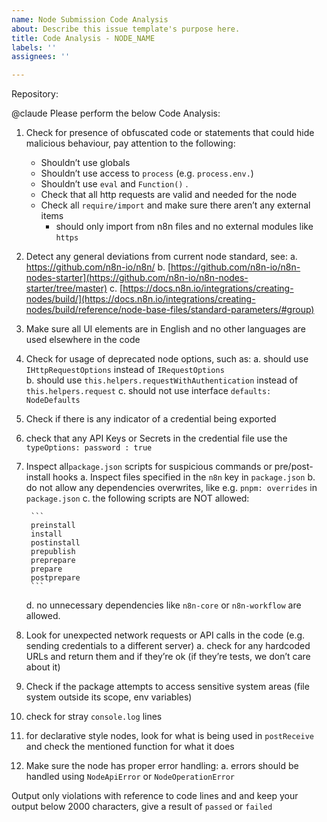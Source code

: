 ```yaml
---
name: Node Submission Code Analysis
about: Describe this issue template's purpose here.
title: Code Analysis - NODE_NAME
labels: ''
assignees: ''

---
```


Repository: 

@claude Please perform the below Code Analysis:

1. Check for presence of obfuscated code or statements that could hide malicious behaviour, pay attention to the following:
    - Shouldn’t use globals
    - Shouldn’t use access to `process` (e.g. `process.env.`)
    - Shouldn’t use  `eval` and `Function()` .
    - Check that all http requests are valid and needed for the node
    - Check all `require/import` and make sure there aren’t any external items
        - should only import from n8n files and no external modules like `https`
2. Detect any general deviations from current node standard, see:
    a. https://github.com/n8n-io/n8n/
    b. [https://github.com/n8n-io/n8n-nodes-starter](https://github.com/n8n-io/n8n-nodes-starter/tree/master)
    c. [https://docs.n8n.io/integrations/creating-nodes/build/](https://docs.n8n.io/integrations/creating-nodes/build/reference/node-base-files/standard-parameters/#group)
3. Make sure all UI elements are in English and no other languages are used elsewhere in the code
4. Check for usage of deprecated node options, such as:
    a. should use `IHttpRequestOptions` instead of `IRequestOptions`  
    b. should use `this.helpers.requestWithAuthentication` instead of `this.helpers.request`
    c. should not use interface `defaults: NodeDefaults`
5. Check if there is any indicator of a credential being exported
6. check that any API Keys or Secrets in the credential file use the `typeOptions: password : true`
7. Inspect all`package.json` scripts for suspicious commands or pre/post-install hooks
    a. Inspect files specified in the `n8n` key in `package.json`
    b. do not allow any dependencies overwrites, like e.g. `pnpm: overrides` in `package.json`
    c. the following scripts are NOT allowed: 
        
        ```
        preinstall
        install
        postinstall
        prepublish
        preprepare
        prepare
        postprepare
        ```
   d. no unnecessary dependencies like `n8n-core` or `n8n-workflow` are allowed. 
8. Look for unexpected network requests or API calls in the code (e.g. sending credentials to a different server)
    a. check for any hardcoded URLs and return them and if they’re ok (if they’re tests, we don’t care about it) 
9. Check if the package attempts to access sensitive system areas (file system outside its scope, env variables)
10. check for stray `console.log` lines
11. for declarative style nodes, look for what is being used in `postReceive` and check the mentioned function for what it does
12. Make sure the node has proper error handling:
    a. errors should be handled using `NodeApiError` or `NodeOperationError`

Output only violations with reference to code lines and and keep your output below 2000 characters, give a result of `passed` or `failed`
